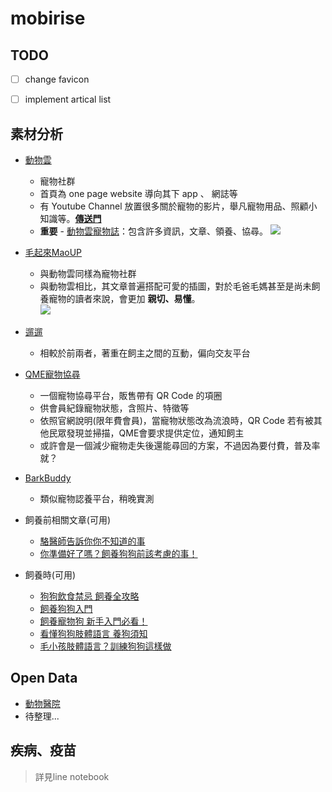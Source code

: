# mobirise

## TODO  

- [ ] change favicon
- [ ] implement artical list


## 素材分析

* [動物雲](http://animalcloud.com.tw/#home)
  - 寵物社群
  - 首頁為 one page website 導向其下 app 、 網誌等
  - 有 Youtube Channel 放置很多關於寵物的影片，舉凡寵物用品、照顧小知識等。**[傳送門](https://www.youtube.com/channel/UCWAT8Xvol1FeHeqUHFNMHtQ)**
  - **重要** - [動物雲寵物誌](http://petwalk.animalcloud.com.tw/index)：包含許多資訊，文章、領養、協尋。
![](https://i.imgur.com/AdOy4g5.jpg)  

* [毛起來MaoUP](http://maoup.com.tw/)
  - 與動物雲同樣為寵物社群
  - 與動物雲相比，其文章普遍搭配可愛的插圖，對於毛爸毛媽甚至是尚未飼養寵物的讀者來說，會更加 **親切、易懂**。  
![](http://maoup.com.tw/wp-content/uploads/2017/05/170315_2.png)

* [遛遛](http://liuliu.co/)
  - 相較於前兩者，著重在飼主之間的互動，偏向交友平台
* [QME寵物協尋](http://qmemore.com/index.php)
  - 一個寵物協尋平台，販售帶有 QR Code 的項圈
  - 供會員紀錄寵物狀態，含照片、特徵等
  - 依照官網說明(限年費會員)，當寵物狀態改為流浪時，QR Code 若有被其他民眾發現並掃描，QME會要求提供定位，通知飼主
  - 或許會是一個減少寵物走失後還能尋回的方案，不過因為要付費，普及率就？
* [BarkBuddy](https://barkbuddy.com/)
  - 類似寵物認養平台，稍晚實測

* 飼養前相關文章(可用)
  - [駱醫師告訴你你不知道的事](http://wuo-wuo.com/blog/44-interview/239-luo-doctor-tells-you-something-you-did-not-know.html)
  - [你準備好了嗎？飼養狗狗前該考慮的事！](https://www.petsmao.com/post/2986)

* 飼養時(可用)
  - [狗狗飲食禁忌 飼養全攻略](http://www.momgoe.com/article2320.html)
  - [飼養狗狗入門](http://baby-bait.x-portal.tw/WebMaster/?section=40)
  - [飼養寵物狗 新手入門必看！](http://www.momgoe.com/article2428.html)
  - [看懂狗狗肢體語言 養狗須知](http://petbird.tw/article3108.html)
  - [毛小孩肢體語言？訓練狗狗這樣做](http://petbird.tw/article13308.html)

## Open Data
* [動物醫院](http://data.coa.gov.tw/Query/AdvSearch.aspx?id=078)
* 待整理...

## 疾病、疫苗
>詳見line notebook
